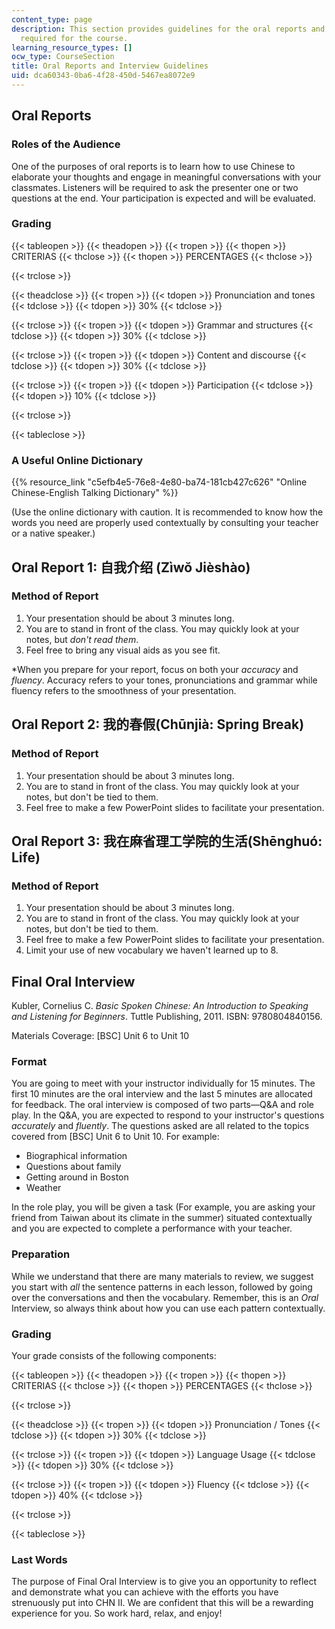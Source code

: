 ```yaml
---
content_type: page
description: This section provides guidelines for the oral reports and final interview
  required for the course.
learning_resource_types: []
ocw_type: CourseSection
title: Oral Reports and Interview Guidelines
uid: dca60343-0ba6-4f28-450d-5467ea8072e9
---
```


Oral Reports
------------

### Roles of the Audience

One of the purposes of oral reports is to learn how to use Chinese to elaborate your thoughts and engage in meaningful conversations with your classmates. Listeners will be required to ask the presenter one or two questions at the end. Your participation is expected and will be evaluated.

### Grading

{{< tableopen >}}
{{< theadopen >}}
{{< tropen >}}
{{< thopen >}}
CRITERIAS
{{< thclose >}}
{{< thopen >}}
PERCENTAGES
{{< thclose >}}

{{< trclose >}}

{{< theadclose >}}
{{< tropen >}}
{{< tdopen >}}
Pronunciation and tones
{{< tdclose >}}
{{< tdopen >}}
30%
{{< tdclose >}}

{{< trclose >}}
{{< tropen >}}
{{< tdopen >}}
Grammar and structures
{{< tdclose >}}
{{< tdopen >}}
30%
{{< tdclose >}}

{{< trclose >}}
{{< tropen >}}
{{< tdopen >}}
Content and discourse
{{< tdclose >}}
{{< tdopen >}}
30%
{{< tdclose >}}

{{< trclose >}}
{{< tropen >}}
{{< tdopen >}}
Participation
{{< tdclose >}}
{{< tdopen >}}
10%
{{< tdclose >}}

{{< trclose >}}

{{< tableclose >}}

### A Useful Online Dictionary

{{% resource_link "c5efb4e5-76e8-4e80-ba74-181cb427c626" "Online Chinese-English Talking Dictionary" %}}

(Use the online dictionary with caution. It is recommended to know how the words you need are properly used contextually by consulting your teacher or a native speaker.)

Oral Report 1: 自我介绍 (Zìwŏ Jièshào)
----------------------------------

### Method of Report

1.  Your presentation should be about 3 minutes long.
2.  You are to stand in front of the class. You may quickly look at your notes, but _don't read them_.
3.  Feel free to bring any visual aids as you see fit.

\*When you prepare for your report, focus on both your _accuracy_ and _fluency_. Accuracy refers to your tones, pronunciations and grammar while fluency refers to the smoothness of your presentation.

Oral Report 2: 我的春假(Chūnjià: Spring Break)
------------------------------------------

### Method of Report

1.  Your presentation should be about 3 minutes long.
2.  You are to stand in front of the class. You may quickly look at your notes, but don't be tied to them.
3.  Feel free to make a few PowerPoint slides to facilitate your presentation.

Oral Report 3: 我在麻省理工学院的生活(Shēnghuó: Life)
------------------------------------------

### Method of Report

1.  Your presentation should be about 3 minutes long.
2.  You are to stand in front of the class. You may quickly look at your notes, but don't be tied to them.
3.  Feel free to make a few PowerPoint slides to facilitate your presentation.
4.  Limit your use of new vocabulary we haven't learned up to 8.

Final Oral Interview
--------------------

Kubler, Cornelius C. _Basic Spoken Chinese: An Introduction to Speaking and Listening for Beginners_. Tuttle Publishing, 2011. ISBN: 9780804840156.

Materials Coverage: \[BSC\] Unit 6 to Unit 10

### Format

You are going to meet with your instructor individually for 15 minutes. The first 10 minutes are the oral interview and the last 5 minutes are allocated for feedback. The oral interview is composed of two parts—Q&A and role play. In the Q&A, you are expected to respond to your instructor's questions _accurately_ and _fluently_. The questions asked are all related to the topics covered from \[BSC\] Unit 6 to Unit 10. For example:

*   Biographical information
*   Questions about family
*   Getting around in Boston
*   Weather

In the role play, you will be given a task (For example, you are asking your friend from Taiwan about its climate in the summer) situated contextually and you are expected to complete a performance with your teacher.

### Preparation

While we understand that there are many materials to review, we suggest you start with _all_ the sentence patterns in each lesson, followed by going over the conversations and then the vocabulary. Remember, this is an _Oral_ Interview, so always think about how you can use each pattern contextually.

### Grading

Your grade consists of the following components:

{{< tableopen >}}
{{< theadopen >}}
{{< tropen >}}
{{< thopen >}}
CRITERIAS
{{< thclose >}}
{{< thopen >}}
PERCENTAGES
{{< thclose >}}

{{< trclose >}}

{{< theadclose >}}
{{< tropen >}}
{{< tdopen >}}
Pronunciation / Tones
{{< tdclose >}}
{{< tdopen >}}
30%
{{< tdclose >}}

{{< trclose >}}
{{< tropen >}}
{{< tdopen >}}
Language Usage
{{< tdclose >}}
{{< tdopen >}}
30%
{{< tdclose >}}

{{< trclose >}}
{{< tropen >}}
{{< tdopen >}}
Fluency
{{< tdclose >}}
{{< tdopen >}}
40%
{{< tdclose >}}

{{< trclose >}}

{{< tableclose >}}

### Last Words

The purpose of Final Oral Interview is to give you an opportunity to reflect and demonstrate what you can achieve with the efforts you have strenuously put into CHN II. We are confident that this will be a rewarding experience for you. So work hard, relax, and enjoy!